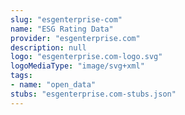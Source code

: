```yaml
---
slug: "esgenterprise-com"
name: "ESG Rating Data"
provider: "esgenterprise.com"
description: null
logo: "esgenterprise.com-logo.svg"
logoMediaType: "image/svg+xml"
tags:
- name: "open_data"
stubs: "esgenterprise.com-stubs.json"
---
```


